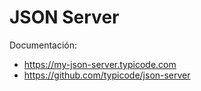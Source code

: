 # JSON Server

Documentación:
- https://my-json-server.typicode.com
- https://github.com/typicode/json-server
